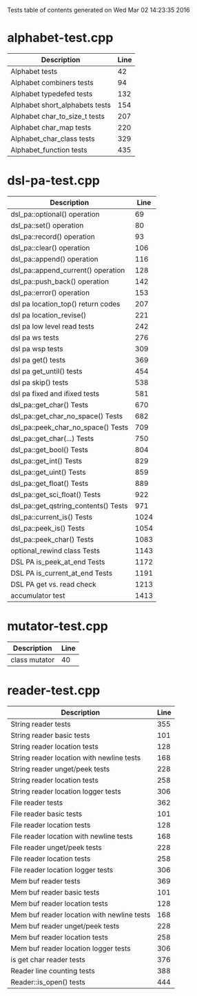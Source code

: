 Tests table of contents generated on Wed Mar 02 14:23:35 2016

# alphabet-test.cpp
| Description | Line |
|-------------|------|
| Alphabet tests | 42 |
| Alphabet combiners tests | 94 |
| Alphabet typedefed tests | 132 |
| Alphabet short_alphabets tests | 154 |
| Alphabet char_to_size_t tests | 207 |
| Alphabet char_map tests | 220 |
| Alphabet_char_class tests | 329 |
| Alphabet_function tests | 435 |

# dsl-pa-test.cpp
| Description | Line |
|-------------|------|
| dsl_pa::optional() operation | 69 |
| dsl_pa::set() operation | 80 |
| dsl_pa::record() operation | 93 |
| dsl_pa::clear() operation | 106 |
| dsl_pa::append() operation | 116 |
| dsl_pa::append_current() operation | 128 |
| dsl_pa::push_back() operation | 142 |
| dsl_pa::error() operation | 153 |
| dsl pa location_top() return codes | 207 |
| dsl pa location_revise() | 221 |
| dsl pa low level read tests | 242 |
| dsl pa ws tests | 276 |
| dsl pa wsp tests | 309 |
| dsl pa get() tests | 369 |
| dsl pa get_until() tests | 454 |
| dsl pa skip() tests | 538 |
| dsl pa fixed and ifixed tests | 581 |
| dsl_pa::get_char() Tests | 670 |
| dsl_pa::get_char_no_space() Tests | 682 |
| dsl_pa::peek_char_no_space() Tests | 709 |
| dsl_pa::get_char(...) Tests | 750 |
| dsl_pa::get_bool() Tests | 804 |
| dsl_pa::get_int() Tests | 829 |
| dsl_pa::get_uint() Tests | 859 |
| dsl_pa::get_float() Tests | 889 |
| dsl_pa::get_sci_float() Tests | 922 |
| dsl_pa::get_qstring_contents() Tests | 971 |
| dsl_pa::current_is() Tests | 1024 |
| dsl_pa::peek_is() Tests | 1054 |
| dsl_pa::peek_char() Tests | 1083 |
| optional_rewind class Tests | 1143 |
| DSL PA is_peek_at_end Tests | 1172 |
| DSL PA is_current_at_end Tests | 1191 |
| DSL PA get vs. read check | 1213 |
| accumulator test | 1413 |

# mutator-test.cpp
| Description | Line |
|-------------|------|
| class mutator | 40 |

# reader-test.cpp
| Description | Line |
|-------------|------|
| String reader tests | 355 |
| String reader basic tests | 101 |
| String reader location tests | 128 |
| String reader location with newline tests | 168 |
| String reader unget/peek tests | 228 |
| String reader location tests | 258 |
| String reader location logger tests | 306 |
| File reader tests | 362 |
| File reader basic tests | 101 |
| File reader location tests | 128 |
| File reader location with newline tests | 168 |
| File reader unget/peek tests | 228 |
| File reader location tests | 258 |
| File reader location logger tests | 306 |
| Mem buf reader tests | 369 |
| Mem buf reader basic tests | 101 |
| Mem buf reader location tests | 128 |
| Mem buf reader location with newline tests | 168 |
| Mem buf reader unget/peek tests | 228 |
| Mem buf reader location tests | 258 |
| Mem buf reader location logger tests | 306 |
| is get char reader tests | 376 |
| Reader line counting tests | 388 |
| Reader::is_open() tests | 444 |
